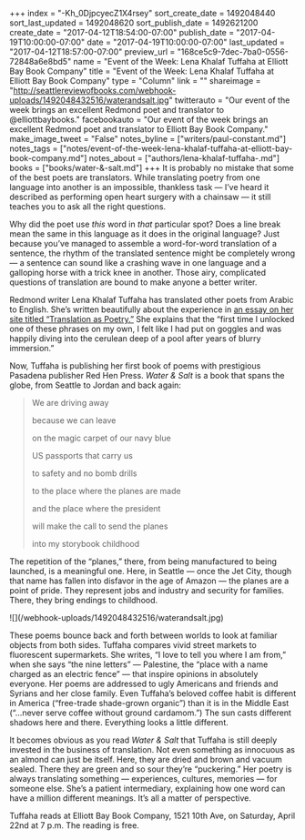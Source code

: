+++
index = "-Kh_0DjpcyecZ1X4rsey"
sort_create_date = 1492048440
sort_last_updated = 1492048620
sort_publish_date = 1492621200
create_date = "2017-04-12T18:54:00-07:00"
publish_date = "2017-04-19T10:00:00-07:00"
date = "2017-04-19T10:00:00-07:00"
last_updated = "2017-04-12T18:57:00-07:00"
preview_url = "168ce5c9-7dec-7ba0-0556-72848a6e8bd5"
name = "Event of the Week: Lena Khalaf Tuffaha at Elliott Bay Book Company"
title = "Event of the Week: Lena Khalaf Tuffaha at Elliott Bay Book Company"
type = "Column"
link = ""
shareimage = "http://seattlereviewofbooks.com/webhook-uploads/1492048432516/waterandsalt.jpg"
twitterauto = "Our event of the week brings an excellent Redmond poet and translator to @elliottbaybooks."
facebookauto = "Our event of the week brings an excellent Redmond poet and translator to Elliott Bay Book Company."
make_image_tweet = "False"
notes_byline = ["writers/paul-constant.md"]
notes_tags = ["notes/event-of-the-week-lena-khalaf-tuffaha-at-elliott-bay-book-company.md"]
notes_about = ["authors/lena-khalaf-tuffaha-.md"]
books = ["books/water-&amp;-salt.md"]
+++
It is probably no mistake that some of the best poets are translators. While translating poetry from one language into another is an impossible, thankless task — I’ve heard it described as performing open heart surgery with a chainsaw — it still teaches you to ask all the right questions. 

Why did the poet use *this* word in *that* particular spot? Does a line break mean the same in this language as it does in the original language? Just because you’ve managed to assemble a word-for-word translation of a sentence, the rhythm of the translated sentence might be completely wrong — a sentence can sound like a crashing wave in one language and a galloping horse with a trick knee in another. Those airy, complicated questions of translation are bound to make anyone a better writer.

Redmond writer Lena Khalaf Tuffaha has translated other poets from Arabic to English. She’s written beautifully about the experience in [an essay on her site titled “Translation as Poetry.”]( http://www.lenakhalaftuffaha.com/blog/translation-as-poetry) She explains that the “first time I unlocked one of these phrases on my own, I felt like I had put on goggles and was happily diving into the cerulean deep of a pool after years of blurry immersion.”

Now, Tuffaha is publishing her first book of poems with prestigious Pasadena publisher Red Hen Press. *Water & Salt* is a book that spans the globe, from Seattle to Jordan and back again: 

<blockquote><p class= "noindent">We are driving away</p>
<p class="noindent">because we can leave</p>
<p class="noindent">on the magic carpet of our navy blue</p>
<p class="noindent">US passports that carry us</p>
<p class="noindent">to safety and no bomb drills</p>
<p class="noindent">to the place where the planes are made</p>
<p class="noindent">and the place where the president</p>
<p class="noindent">will make the call to send the planes</p>
<p class="noindent">into my storybook childhood</p></blockquote>

The repetition of the “planes,” there, from being manufactured to being launched, is a meaningful one. Here, in Seattle — once the Jet City, though that name has fallen into disfavor in the age of Amazon — the planes are a point of pride. They represent jobs and industry and security for families. There, they bring endings to childhood.

<p class="image-left">![](/webhook-uploads/1492048432516/waterandsalt.jpg)</p>

These poems bounce back and forth between worlds to look at familiar objects from both sides. Tuffaha compares vivid street markets to fluorescent supermarkets. She writes, “I love to tell you where I am from,” when she says “the nine letters” — Palestine, the “place with a name charged as an electric fence” — that inspire opinions in absolutely everyone. Her poems are addressed to ugly Americans and friends and Syrians and her close family. Even Tuffaha’s beloved coffee habit is different in America (“free-trade shade-grown organic”) than it is in the Middle East (“…never serve coffee without ground cardamom.”) The sun casts different shadows here and there. Everything looks a little different.

It becomes obvious as you read *Water & Salt* that Tuffaha is still deeply invested in the business of translation. Not even something as innocuous as an almond can just be itself. Here, they are dried and brown and vacuum sealed. There they are green and so sour they’re “puckering.” Her poetry is always translating something — experiences, cultures, memories — for someone else. She’s a patient intermediary, explaining how one word can have a million different meanings. It’s all a matter of perspective.

<p class="footer">Tuffaha reads at Elliott Bay Book Company, 1521 10th Ave, on Saturday, April 22nd at 7 p.m. The reading is free.</p>

